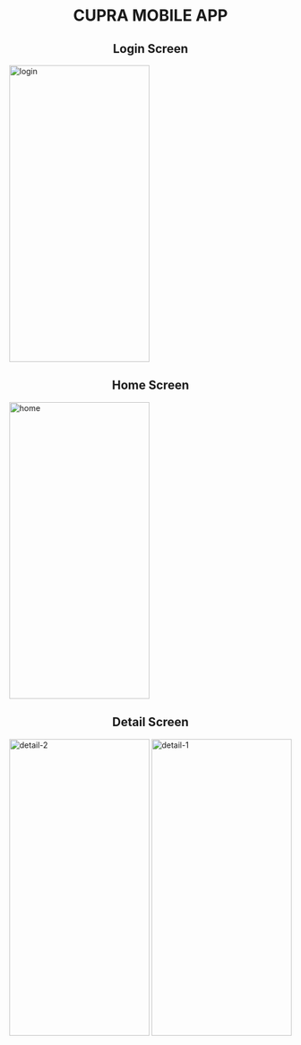 <h1 align="center">
CUPRA MOBILE APP
</h1>

<h2 align="center">
Login Screen
</h2>

<img align="center" src="https://github.com/Hakanlsk/cupra-car/assets/123507532/2ff31b3d-899f-446d-b18e-fa7cb3a23fec" alt="login" align="center" width="250" height="530">


<h2 align="center">
Home Screen
</h2>

<img src="https://github.com/Hakanlsk/cupra-car/assets/123507532/19e20dd7-315f-4098-ac45-72a4c5213f44" alt="home" align="center" width="250" height="530">


<h2 align="center">
Detail Screen
</h2>

<img src="https://github.com/Hakanlsk/cupra-car/assets/123507532/67f89683-4fd3-4cf1-bccd-b83e562da19e" alt="detail-2" align="center" width="250" height="530">
<img src="https://github.com/Hakanlsk/cupra-car/assets/123507532/7255564a-95df-492a-bd05-0331f44283f1" alt="detail-1" align="center" width="250" height="530">
